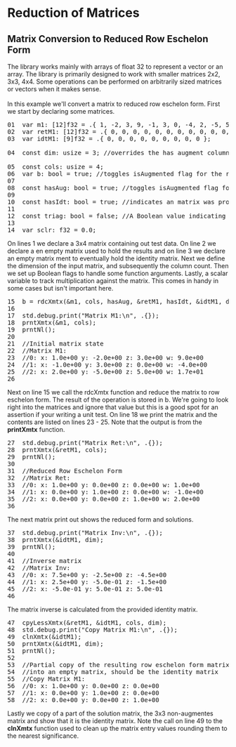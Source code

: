 # Reduction of Matrices

## Matrix Conversion to Reduced Row Eschelon Form

The library works mainly with arrays of float 32 to represent a vector or an array. The library is primarily designed to work with smaller matrices 2x2, 3x3, 4x4. Some operations can be performed on arbitrarily sized matrices or vectors when it makes sense.
<br>
<br>
In this example we'll convert a matrix to reduced row eschelon form.
First we start by declaring some matrices.

<!-- //"XMTX: ELA - Larson, Edwards: 1.2 Example 3 test" -->
<pre>
01  var m1: [12]f32 = .{ 1, -2, 3, 9, -1, 3, 0, -4, 2, -5, 5, 17 };
02  var retM1: [12]f32 = .{ 0, 0, 0, 0, 0, 0, 0, 0, 0, 0, 0, 0 };
03  var idtM1: [9]f32 = .{ 0, 0, 0, 0, 0, 0, 0, 0, 0 };

04  const dim: usize = 3; //overrides the has augment column difference of 1 and controls the zero row check

05  const cols: usize = 4;
06  var b: bool = true; //toggles isAugmented flag for the reduction function
07
08  const hasAug: bool = true; //toggles isAugmented flag for the reduction function
09
10  const hasIdt: bool = true; //indicates an matrix was provided to calculate and hold the inverse of m1.
11
12  const triag: bool = false; //A Boolean value indicating if the reduction operation should stop when the matrix is triangular.
13
14  var sclr: f32 = 0.0;
</pre>

On lines 1 we declare a 3x4 matrix containing out test data.
On line 2 we declare a en empty matrix used to hold the results and on line
3 we declare an empty matrix ment to eventually hold the identity matrix.
Next we define the dimension of the input matrix, and subsequently the column count.
Then we set up Boolean flags to handle some function arguments. Lastly, a scalar variable to track multiplication against the matrix. This comes in handy in some cases but isn't important here.

<pre>
15  b = rdcXmtx(&m1, cols, hasAug, &retM1, hasIdt, &idtM1, dim, triag, &sclr);
16
17  std.debug.print("Matrix M1:\n", .{});
18  prntXmtx(&m1, cols);
19  prntNl();
20  
21  //Initial matrix state
22  //Matrix M1:
23  //0: x: 1.0e+00 y: -2.0e+00 z: 3.0e+00 w: 9.0e+00
24  //1: x: -1.0e+00 y: 3.0e+00 z: 0.0e+00 w: -4.0e+00
25  //2: x: 2.0e+00 y: -5.0e+00 z: 5.0e+00 w: 1.7e+01  
26  
</pre>

Next on line 15 we call the rdcXmtx function and reduce the matrix to row eschelon form. The result of the operation is stored in b. We're going to look right into the matrices and ignore that value but this is a good spot for an assertion if your writing a unit test. On line 18 we print the matrix and the contents are listed on lines 23 - 25. Note that the output is from the <b>printXmtx</b> function.

<pre>
27  std.debug.print("Matrix Ret:\n", .{});
28  prntXmtx(&retM1, cols);
29  prntNl();
30  
31  //Reduced Row Eschelon Form
32  //Matrix Ret:
33  //0: x: 1.0e+00 y: 0.0e+00 z: 0.0e+00 w: 1.0e+00
34  //1: x: 0.0e+00 y: 1.0e+00 z: 0.0e+00 w: -1.0e+00
35  //2: x: 0.0e+00 y: 0.0e+00 z: 1.0e+00 w: 2.0e+00
36  
</pre>

The next matrix print out shows the reduced form and solutions.

<pre>
37  std.debug.print("Matrix Inv:\n", .{});
38  prntXmtx(&idtM1, dim);
39  prntNl();
40  
41  //Inverse matrix
42  //Matrix Inv:
43  //0: x: 7.5e+00 y: -2.5e+00 z: -4.5e+00
44  //1: x: 2.5e+00 y: -5.0e-01 z: -1.5e+00
45  //2: x: -5.0e-01 y: 5.0e-01 z: 5.0e-01 
46
</pre>

The matrix inverse is calculated from the provided identity matrix.

<pre>
47  cpyLessXmtx(&retM1, &idtM1, cols, dim);
48  std.debug.print("Copy Matrix M1:\n", .{});
49  clnXmtx(&idtM1);
50  prntXmtx(&idtM1, dim);
51  prntNl();
52
53  //Partial copy of the resulting row eschelon form matrix
54  //into an empty matrix, should be the identity matrix
55  //Copy Matrix M1:
56  //0: x: 1.0e+00 y: 0.0e+00 z: 0.0e+00
57  //1: x: 0.0e+00 y: 1.0e+00 z: 0.0e+00
58  //2: x: 0.0e+00 y: 0.0e+00 z: 1.0e+00
</pre>

Lastly we copy of a part of the solution matrix, the 3x3 non-augmentes matrix
and show that it is the identity matrix. Note the call on line 49 to the <b>clnXmtx</b> function used to clean up the matrix entry values rounding them to the nearest significance.